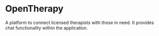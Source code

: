 # OpenTherapy

A platform to connect licensed therapists with those in need. It provides chat functionality within the application.
